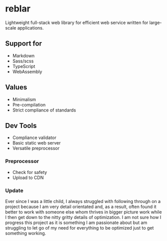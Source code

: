 # reblar

Lightweight full-stack web library for efficient web service written for large-scale applications.

## Support for

- Markdown
- Sass/scss
- TypeScript
- WebAssembly

## Values

- Minimalism
- Pre-compilation
- Strict compliance of standards

## Dev Tools

- Compliance validator
- Basic static web server
- Versatile preprocessor

### Preprocessor

- Check for safety
- Upload to CDN

### Update

Ever since I was a little child, I always struggled with following through on a project because I am very detail orientated and, as a result, often found it better to work with someone else whom thrives in bigger picture work while I then get down to the nitty gritty details of optimization. I am not sure how I progress this project as it is something I am passionate about but am struggling to let go of my need for everything to be optimized just to get something working.
